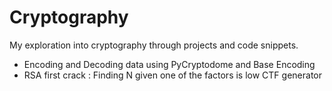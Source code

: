 # Cryptography
My exploration into cryptography through projects and code snippets. 
- Encoding and Decoding data using PyCryptodome and Base Encoding
- RSA first crack : Finding N given one of the factors is low CTF generator
